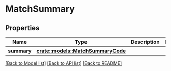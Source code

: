 # MatchSummary

## Properties

Name | Type | Description | Notes
------------ | ------------- | ------------- | -------------
**summary** | [**crate::models::MatchSummaryCode**](MatchSummaryCode.md) |  | 

[[Back to Model list]](../README.md#documentation-for-models) [[Back to API list]](../README.md#documentation-for-api-endpoints) [[Back to README]](../README.md)


